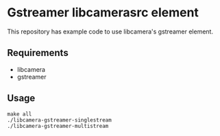 # Gstreamer libcamerasrc element

This repository has example code to use libcamera's gstreamer element.

## Requirements
* libcamera
* gstreamer

## Usage

```
make all
./libcamera-gstreamer-singlestream
./libcamera-gstreamer-multistream
```